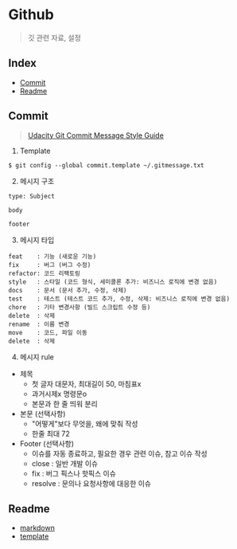 # Github
> 깃 관련 자료, 설정

## Index
- [Commit](Commit)
- [Readme](Readme)

## Commit
> [Udacity Git Commit Message Style Guide](https://udacity.github.io/git-styleguide/, "commit msg link")
1. Template
  ```
  $ git config --global commit.template ~/.gitmessage.txt
  ```
2. 메시지 구조
  ```
  type: Subject

  body

  footer
  ```
3. 메시지 타입
  ```
  feat    : 기능 (새로운 기능)
  fix     : 버그 (버그 수정)
  refactor: 코드 리팩토링
  style   : 스타일 (코드 형식, 세미콜론 추가: 비즈니스 로직에 변경 없음)
  docs    : 문서 (문서 추가, 수정, 삭제)
  test    : 테스트 (테스트 코드 추가, 수정, 삭제: 비즈니스 로직에 변경 없음)
  chore   : 기타 변경사항 (빌드 스크립트 수정 등)
  delete  : 삭제
  rename  : 이름 변경
  move    : 코드, 파일 이동
  delete  : 삭제
  ```
4. 메시지 rule
- 제목
  - 첫 글자 대문자, 최대길이 50, 마침표x
  - 과거시제x 명령문o
  - 본문과 한 줄 띄워 분리
- 본문 (선택사항)
  - "어떻게"보다 무엇을, 왜에 맞춰 작성
  - 한줄 최대 72
- Footer (선택사항)
  - 이슈를 자동 종료하고, 필요한 경우 관련 이슈, 참고 이슈 작성
  - close : 일반 개발 이슈
  - fix : 버그 픽스나 핫픽스 이슈
  - resolve : 문의나 요청사항에 대응한 이슈
## Readme
- [markdown](https://gist.github.com/ihoneymon/652be052a0727ad59601, "github link")
- [template](https://github.com/sujinleeme/readme-template/tree/master/korean, "readme template link") 
